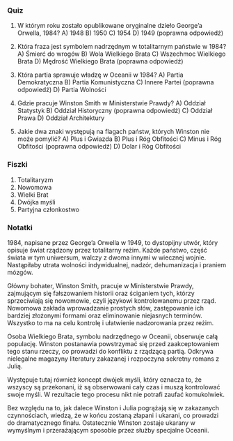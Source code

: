 ### Quiz

1. W którym roku zostało opublikowane oryginalne dzieło George’a Orwella, 1984?
   A) 1948
   B) 1950
   C) 1954
   D) 1949 (poprawna odpowiedź)

2. Która fraza jest symbolem nadrzędnym w totalitarnym państwie w 1984?
   A) Śmierć do wrogów
   B) Wola Wielkiego Brata
   C) Wszechmoc Wielkiego Brata
   D) Mędrość Wielkiego Brata (poprawna odpowiedź)

3. Która partia sprawuje władzę w Oceanii w 1984?
   A) Partia Demokratyczna
   B) Partia Komunistyczna
   C) Innere Partei (poprawna odpowiedź)
   D) Partia Wolności

4. Gdzie pracuje Winston Smith w Ministerstwie Prawdy?
   A) Oddział Statystyk
   B) Oddział Historyczny (poprawna odpowiedź)
   C) Oddział Prawa
   D) Oddział Architektury

5. Jakie dwa znaki występują na flagach państw, których Winston nie może pomylić?
   A) Plus i Gwiazda
   B) Plus i Róg Obfitości
   C) Minus i Róg Obfitości (poprawna odpowiedź)
   D) Dolar i Róg Obfitości

### Fiszki

1. Totalitaryzm
2. Nowomowa
3. Wielki Brat
4. Dwójka myśli
5. Partyjna członkostwo

### Notatki

1984, napisane przez George’a Orwella w 1949, to dystopijny utwór, który opisuje świat rządzony przez totalitarny reżim. Każde państwo, część świata w tym uniwersum, walczy z dwoma innymi w wiecznej wojnie. Nastąpiłaby utrata wolności indywidualnej, nadzór, dehumanizacja i praniem mózgów.

Główny bohater, Winston Smith, pracuje w Ministerstwie Prawdy, zajmującym się fałszowaniem historii oraz ściganiem tych, którzy sprzeciwiają się nowomowie, czyli językowi kontrolowanemu przez rząd. Nowomowa zakłada wprowadzanie prostych słów, zastępowanie ich bardziej złożonymi formami oraz eliminowanie niejasnych terminów. Wszystko to ma na celu kontrolę i ułatwienie nadzorowania przez reżim.

Osoba Wielkiego Brata, symbolu nadrzędnego w Oceanii, obserwuje całą populację. Winston postanawia powstrzymać się przed zaakceptowaniem tego stanu rzeczy, co prowadzi do konfliktu z rządzącą partią. Odkrywa nielegalne magazyny literatury zakazanej i rozpoczyna sekretny romans z Julią.

Występuje tutaj również koncept dwójek myśli, który oznacza to, że wszyscy są przekonani, iż są obserwowani cały czas i muszą kontrolować swoje myśli. W rezultacie tego procesu nikt nie potrafi zaufać komukolwiek.

Bez względu na to, jak dalece Winston i Julia pogrążają się w zakazanych czynnościach, wiedzą, że w końcu zostaną złapani i ukarani, co prowadzi do dramatycznego finału. Ostatecznie Winston zostaje ukarany w wymyślnym i przerażającym sposobie przez służby specjalne Oceanii.